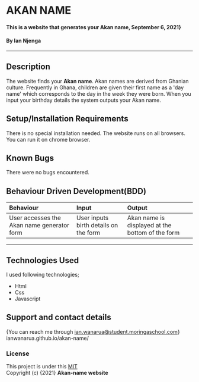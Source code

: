 # AKAN NAME
#### This is a website that generates your Akan name, September 6, 2021}
#### By **Ian Njenga**
-------------------------
## Description
The website finds your **Akan name**. Akan names are derived from Ghanian culture. Frequently in Ghana, children are given their first name as a 'day name' which corresponds to the day in the week they were born. When you input your birthday details the system outputs your Akan name.
## Setup/Installation Requirements
There is no special installation needed. The website runs on all browsers. You can run it on chrome browser.
## Known Bugs
There were no bugs encountered.
## Behaviour Driven Development(BDD)
|Behaviour| Input| Output|
|:--------|:-----|:------|
|User accesses the Akan name generator form | User inputs birth details on the form | Akan name is displayed at the bottom of the form|
------------
## Technologies Used
I used following technologies;
- Html
- Css
- Javascript
## Support and contact details
{You can reach me through ian.wanarua@student.moringaschool.com}
ianwanarua.github.io/akan-name/
### License
This project is under this [MIT](LICENSE) <br>
Copyright (c) {2021} **Akan-name website**